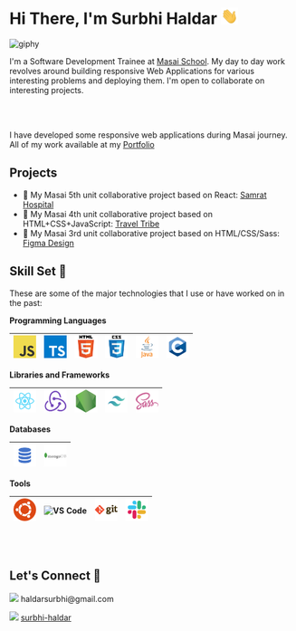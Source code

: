 <h1>Hi There, I'm Surbhi Haldar <img  src="https://raw.githubusercontent.com/ABSphreak/ABSphreak/master/gifs/Hi.gif" width="30px"></h1>


![giphy](https://github.com/sur-123-bhi/sur-123-bhi/assets/129533897/7be993c6-b609-4f7d-8f49-b465389c2b43)

I'm a Software Development Trainee at [Masai School](https://www.masaischool.com/). My day to day work revolves around building responsive Web Applications for various interesting problems and deploying them. I'm open to collaborate on interesting projects.

<br>
<br>

I have developed some responsive web applications during Masai journey.
All of my work available at my <a href="https://sur-123-bhi.github.io/">Portfolio</a>


## Projects

- 🔭 My Masai 5th unit collaborative project based on React: [Samrat Hospital](https://c-sharp-samrat.vercel.app/)
- 🔭 My Masai 4th unit collaborative project based on HTML+CSS+JavaScript: [Travel Tribe](https://velvety-maamoul-e37b50.netlify.app/)
- 🔭 My Masai 3rd unit collaborative project based on HTML/CSS/Sass: [Figma Design](https://bounty-invention-713.netlify.app/)

## Skill Set :muscle:

These are some of the major technologies that I use or have worked on in the past:

**Programming Languages**

<img title="javascript" alt="javascript" width="40px" src="https://raw.githubusercontent.com/github/explore/master/topics/javascript/javascript.png" />|<img alt="TS" title="typescript" width="40px" src="https://raw.githubusercontent.com/github/explore/master/topics/typescript/typescript.png">|<img alt="HTML" title="HTML" width="40px" src="https://raw.githubusercontent.com/github/explore/main/topics/html/html.png">|<img title="css" alt="css" width="40px" src="https://raw.githubusercontent.com/github/explore/main/topics/css/css.png">|<img title="java" alt="java" width="40px" src="https://raw.githubusercontent.com/github/explore/master/topics/java/java.png">|<img title="C" alt="C" width="40px" src="https://raw.githubusercontent.com/github/explore/master/topics/c/c.png">
|--|--|--|--|--|--|

**Libraries and Frameworks**

<img title="React" alt="react" width="40px" src="https://raw.githubusercontent.com/github/explore/master/topics/react/react.png">|<img title="redux" alt="redux" width="40px" src="https://raw.githubusercontent.com/github/explore/master/topics/redux/redux.png">|<img title="node.js" alt="node.js" width="40px" src="https://raw.githubusercontent.com/github/explore/master/topics/nodejs/nodejs.png">|<img title="tailwind" alt="tailwind" width="40px" src="https://raw.githubusercontent.com/github/explore/master/topics/tailwind/tailwind.png">|<img title="sass" alt="sass" width="40px" src="https://raw.githubusercontent.com/github/explore/master/topics/sass/sass.png">
|--|--|--|--|--|

**Databases**

<img title="SQL" alt="SQL" width="40px" src="https://raw.githubusercontent.com/github/explore/master/topics/sql/sql.png">|<img title="MongoDB" alt="MongoDB" width="40px" src="https://raw.githubusercontent.com/github/explore/master/topics/mongodb/mongodb.png"> <br>
|--|--|

**Tools**

<img title="Ubuntu" alt="Ubuntu" width="40px" src="https://raw.githubusercontent.com/github/explore/master/topics/ubuntu/ubuntu.png">|<img title="VS Code" alt="VS Code" width="40px" src="https://img.icons8.com/fluent/48/000000/visual-studio-code-2019.png">|<img title="git" alt="git" width="40px" src="https://raw.githubusercontent.com/github/explore/master/topics/git/git.png">|<img title="slack" alt="slack" width="40px" src="https://raw.githubusercontent.com/github/explore/master/topics/slack/slack.png">
|--|--|--|--|
<br>
<br>

## Let's Connect :handshake:
<p><img src="https://www.vectorlogo.zone/logos/gmail/gmail-icon.svg" width="20" height="-100">  haldarsurbhi@gmail.com</p>

<img src="https://cdn2.iconfinder.com/data/icons/social-media-2285/512/1_Linkedin_unofficial_colored_svg-128.png" width="20" height="-100">   <a href="https://www.linkedin.com/in/surbhi-haldar/">surbhi-haldar</a>
